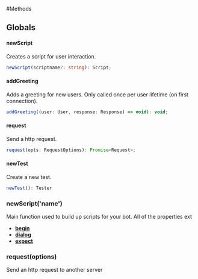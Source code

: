 #Methods

## Globals
#### newScript
Creates a script for user interaction.
```typescript
newScript(scriptname?: string): Script;
```
#### addGreeting
Adds a greeting for new users. Only called once per user lifetime (on first connection).
```javascript
addGreeting((user: User, response: Response) => void): void;
```
#### request
Send a http request.
```typescript
request(opts: RequestOptions): Promise<Request>;
```
#### newTest
Create a new test.
```typescript
newTest(): Tester
```


### newScript('name')
Main function used to build up scripts for your bot. All of the properties ext

* [**begin**](/api/newscript.md#begin)
* [**dialog**](/api/newscript.md#dialog)
* [**expect**](/api/newscript.md#expect)


### request(options)
Send an http request to another server